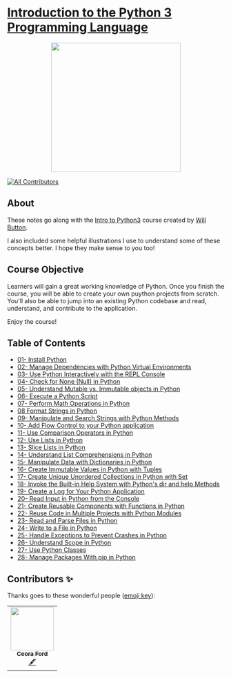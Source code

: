 # [Introduction to the Python 3 Programming Language](https://egghead.io/courses/introduction-to-the-python-3-programming-language)


<p align="center"><img src="https://d2eip9sf3oo6c2.cloudfront.net/series/square_covers/000/000/129/full/EGH_IntroPython.png" width="300"/></p>
<p align="center">
<!-- ALL-CONTRIBUTORS-BADGE:START - Do not remove or modify this section -->
    
[![All Contributors](https://img.shields.io/badge/all_contributors-1-orange.svg?style=flat-square)](#contributors-)
    
<!-- ALL-CONTRIBUTORS-BADGE:END -->
</p>


## About

These notes go along with the [Intro to Python3](https://egghead.io/courses/introduction-to-the-python-3-programming-language) course created by [Will Button](https://willbutton.co/).

I also included some helpful illustrations I use to understand some of these concepts better. I hope they make sense to you too!

## Course Objective

Learners will gain a great working knowledge of Python. Once you finish the course, you will be able to create your own puython projects from scratch.
You'll also be able to jump into an existing Python codebase and read, understand, and contribute to the application.

Enjoy the course!

## Table of Contents

- [01- Install Python](01-Install-Python.md)
- [02- Manage Dependencies with Python Virtual Environments](02-Manage-Dependencies-with-Python-Virtual-Environments.md)
- [03- Use Python Interactively with the REPL Console](03-Use-Python-Interactively-with-the-REPL-Console.md)
- [04- Check for None (Null) in Python](04-Check-for-None-in-Python.md)
- [05- Understand Mutable vs. Immutable objects in Python](05-Understand-Mutable-Immutable-objects-in-Python.md)
- [06- Execute a Python Script](06-Execute-a-Python-Script.md)
- [07- Perform Math Operations in Python](07-Perform-Math-Operations-in-Python.md)
- [08 Format Strings in Python](08-Format-Strings-in-Python.md)
- [09- Manipulate and Search Strings with Python Methods](09-Manipulate-and-Search-Strings-with-Python-Methods.md)
- [10- Add Flow Control to your Python application](10-Add-Flow-Control-to-your-Python-application.md)
- [11- Use Comparison Operators in Python](11-Use-Comparison-Operators-in-Python.md)
- [12- Use Lists in Python](12-Use-Lists-in-Python.md)
- [13- Slice Lists in Python](13-Slice-Lists-in-Python.md)
- [14- Understand List Comprehensions in Python](14-Understand-List-Comprehensions-in-Python.md)
- [15- Manipulate Data with Dictionaries in Python](15-Manipulate-Data-with-Dictionaries-in-Python.md)
- [16- Create Immutable Values in Python with Tuples](16-Create-Immutable-Values-in-Python-with-Tuples.md)
- [17- Create Unique Unordered Collections in Python with Set](17-Create-Unique-Unordered-Collections-in-Python-with-Set.md)
- [18- Invoke the Built-in Help System with  Python's dir and help Methods](18-Invoke-the-Built-in-Help-System-with-Python-dir-and-help-Methods.md)
- [19- Create a Log for Your Python Application](19-Create-a-Log-for-your-Python-application.md)
- [20- Read Input in Python from the Console](20-Read-Input-in-Python-from-the-Console.md)
- [21- Create Reusable Components with Functions in Python](21-Create-Reusable-Components-with-Functions-in-Python.md)
- [22- Reuse Code in Multiple Projects with Python Modules](22-Reuse-Code-in-Multiple-Projects-with-Python-Modules.md)
- [23- Read and Parse Files in Python](23-Read-and-Parse-Files-in-Python.md)
- [24- Write to a File in Python](24-Write-to-a-File-in-Python.md)
- [25- Handle Exceptions to Prevent Crashes in Python](25-Handle-Exceptions-to-prevent-crashes-in-Python.md)
- [26- Understand Scope in Python](26-Understand-Scope-in-Python.md)
- [27- Use Python Classes](27-Use-Python-Classes.md)
- [28- Manage Packages With pip in Python](28-Manage-packages-with-pip-in-Python.md)

## Contributors ✨

Thanks goes to these wonderful people ([emoji key](https://allcontributors.org/docs/en/emoji-key)):


<table>
  <tr>
    <td align="center"><a href="https://github.com/ceoraford"><img src="https://avatars0.githubusercontent.com/u/41582216?s=460&u=83ed3fbb6b1ace73e1416cdef73af239e2746f23&v=4" width="100px;" alt=""/><br /><sub><b>Ceora Ford</b></sub></a><br /><a href="#content-ceoraford" title="Content">🖋</a></td>
</table>

